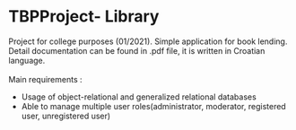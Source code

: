 # TBPProject- Library

 Project for college purposes (01/2021). Simple application for book lending. Detail documentation can be found in .pdf file, it is written in Croatian language.\
 <br>
 Main requirements :
 <ul>
<li>Usage of object-relational and generalized relational databases</li>
<li>Able to manage multiple user roles(administrator, moderator, registered user, unregistered user)</li>
</ul>
 
